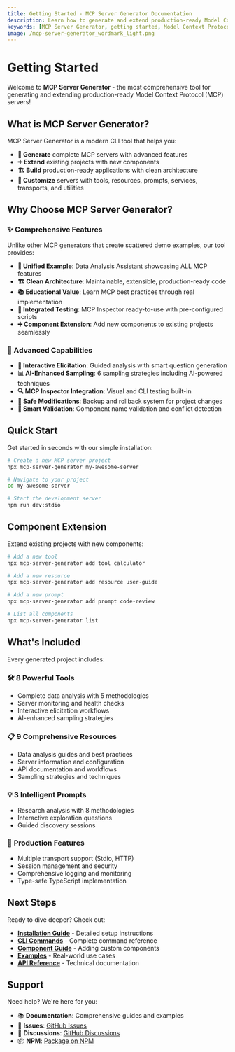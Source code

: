 ```yaml
---
title: Getting Started - MCP Server Generator Documentation
description: Learn how to generate and extend production-ready Model Context Protocol (MCP) servers with comprehensive tooling, TypeScript support, and modern development features.
keywords: [MCP Server Generator, getting started, Model Context Protocol, MCP, TypeScript, CLI tool, development tools, production ready, server generation]
image: /mcp-server-generator_wordmark_light.png
---
```


# Getting Started

Welcome to **MCP Server Generator** - the most comprehensive tool for generating and extending production-ready Model Context Protocol (MCP) servers!

## What is MCP Server Generator?

MCP Server Generator is a modern CLI tool that helps you:

- **🚀 Generate** complete MCP servers with advanced features
- **➕ Extend** existing projects with new components  
- **🏗️ Build** production-ready applications with clean architecture
- **🔧 Customize** servers with tools, resources, prompts, services, transports, and utilities

## Why Choose MCP Server Generator?

### ✨ Comprehensive Features

Unlike other MCP generators that create scattered demo examples, our tool provides:

- **🎯 Unified Example**: Data Analysis Assistant showcasing ALL MCP features
- **🏗️ Clean Architecture**: Maintainable, extensible, production-ready code  
- **📚 Educational Value**: Learn MCP best practices through real implementation
- **🧪 Integrated Testing**: MCP Inspector ready-to-use with pre-configured scripts
- **➕ Component Extension**: Add new components to existing projects seamlessly

### 🔧 Advanced Capabilities

- **🧠 Interactive Elicitation**: Guided analysis with smart question generation
- **📊 AI-Enhanced Sampling**: 6 sampling strategies including AI-powered techniques
- **🔍 MCP Inspector Integration**: Visual and CLI testing built-in
- **💾 Safe Modifications**: Backup and rollback system for project changes
- **🎯 Smart Validation**: Component name validation and conflict detection

## Quick Start

Get started in seconds with our simple installation:

```bash
# Create a new MCP server project
npx mcp-server-generator my-awesome-server

# Navigate to your project  
cd my-awesome-server

# Start the development server
npm run dev:stdio
```

## Component Extension

Extend existing projects with new components:

```bash
# Add a new tool
npx mcp-server-generator add tool calculator

# Add a new resource
npx mcp-server-generator add resource user-guide

# Add a new prompt
npx mcp-server-generator add prompt code-review

# List all components
npx mcp-server-generator list
```

## What's Included

Every generated project includes:

### 🛠️ **8 Powerful Tools**
- Complete data analysis with 5 methodologies
- Server monitoring and health checks
- Interactive elicitation workflows
- AI-enhanced sampling strategies

### 📋 **9 Comprehensive Resources**
- Data analysis guides and best practices
- Server information and configuration
- API documentation and workflows
- Sampling strategies and techniques

### 💡 **3 Intelligent Prompts**
- Research analysis with 8 methodologies
- Interactive exploration questions
- Guided discovery sessions

### 🚀 **Production Features**
- Multiple transport support (Stdio, HTTP)
- Session management and security
- Comprehensive logging and monitoring
- Type-safe TypeScript implementation

## Next Steps

Ready to dive deeper? Check out:

- **[Installation Guide](./installation.md)** - Detailed setup instructions
- **[CLI Commands](./cli-commands.md)** - Complete command reference
- **[Component Guide](./components/overview.md)** - Adding custom components
- **[Examples](./examples.md)** - Real-world use cases
- **[API Reference](./api/overview.md)** - Technical documentation

## Support

Need help? We're here for you:

- 📚 **Documentation**: Comprehensive guides and examples
- 🐛 **Issues**: [GitHub Issues](https://github.com/LinuxDevil/Create-MCP/issues)
- 💬 **Discussions**: [GitHub Discussions](https://github.com/LinuxDevil/Create-MCP/discussions)
- 📦 **NPM**: [Package on NPM](https://www.npmjs.com/package/mcp-server-generator)